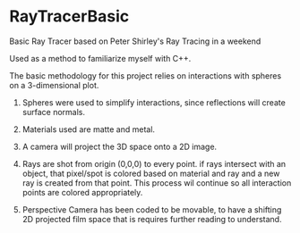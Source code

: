 # RayTracerBasic

Basic Ray Tracer based on Peter Shirley's Ray Tracing in a weekend

Used as a method to familiarize myself with C++.

The basic methodology for this project relies on interactions with spheres on a 3-dimensional plot.
1. Spheres were used to simplify interactions, since reflections will create surface normals.
2. Materials used are matte and metal.
3. A camera will project the 3D space onto a 2D image. 

4. Rays are shot from origin (0,0,0) to every point. if rays intersect with an object, that pixel/spot is colored based on material and ray
and a new ray is created from that point. This process wil continue so all interaction points are colored appropriately.

5. Perspective Camera has been coded to be movable, to have a shifting 2D projected film space that is requires further reading to understand. 

